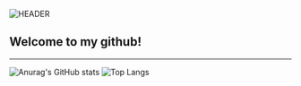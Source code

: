 ![HEADER](https://github.com/iamDvz/iamDvz/blob/main/avatar_banner_wide_pingpong.gif)

## **Welcome to my github!**
___

![Anurag's GitHub stats](https://github-readme-stats.vercel.app/api?username=iamDvz&count_private=true&show_icons=true&bg_color=-45,8d074a,cb0b6b&title_color=000000&text_color=f0ac7a&icon_color=000000&border_color=000000&border_radius=9&hide=issues,contribs&hide_title=true) ![Top Langs](https://github-readme-stats.vercel.app/api/top-langs/?username=iamDvz&count_private=true&layout=compact&bg_color=45,cb0b6b,8d074a&title_color=000000&text_color=f0ac7a&icon_color=000000&border_color=000000&border_radius=9&card_width=295&custom_title=❤️)
